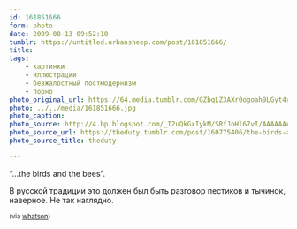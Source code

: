 ```yaml
---
id: 161851666
form: photo
date: 2009-08-13 09:52:10
tumblr: https://untitled.urbansheep.com/post/161851666/
title:
tags:
    - картинки
    - иллюстрации
    - безжалостный постмодернизм
    - порно
photo_original_url: https://64.media.tumblr.com/GZbqLZ3AXr0ogoah9LGyt4rio1_500.jpg
photo: ../../media/161851666.jpg
photo_caption:
photo_source: http://4.bp.blogspot.com/_I2uQkGxIykM/SRfJoHl67vI/AAAAAAAAA6s/gkwbPhfHa3o/s1600-h/birds+and+bees+mcs.jpg
photo_source_url: https://theduty.tumblr.com/post/160775406/the-birds-and-the-bees
photo_source_title: theduty

---
```


<p>“…the birds and the bees”.</p>

<p>В русской традиции это должен был быть разговор пестиков и тычинок, наверное. Не так наглядно.</p>

<p><small>(via <a href="http://whatson.tumblr.com/post/161606595/theduty-the-birds-and-the-bees">whatson</a>)</small></p>
